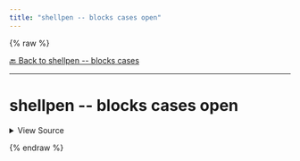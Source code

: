 ```yaml
---
title: "shellpen -- blocks cases open"
---
```


{% raw %}





[🔙 Back to shellpen -- blocks cases](/api/shellpen/--/blocks/cases)

---







<!-- Todo, if there are no subcommands under the child commands, use a smaller heading size -->

# shellpen -- blocks cases open



<details>
  <summary>View Source</summary>

{% endraw %}
{% highlight sh %}
_SHELLPEN_CASE_OPEN[$_SHELLPEN_CURRENT_SOURCE_INDEX]=true
{% endhighlight %}
{% raw %}

</details>










  
{% endraw %}

